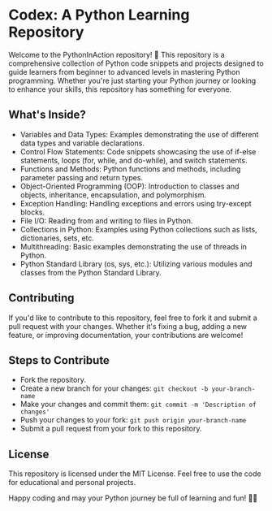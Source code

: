 # Codex: A Python Learning Repository
Welcome to the PythonInAction repository! 🐍 This repository is a comprehensive collection of Python code snippets and projects designed to guide learners from beginner to advanced levels in mastering Python programming. Whether you're just starting your Python journey or looking to enhance your skills, this repository has something for everyone.
## What's Inside?
- Variables and Data Types: Examples demonstrating the use of different data types and variable declarations.
- Control Flow Statements: Code snippets showcasing the use of if-else statements, loops (for, while, and do-while), and switch statements.
- Functions and Methods: Python functions and methods, including parameter passing and return types.
- Object-Oriented Programming (OOP): Introduction to classes and objects, inheritance, encapsulation, and polymorphism.
- Exception Handling: Handling exceptions and errors using try-except blocks.
- File I/O: Reading from and writing to files in Python.
- Collections in Python: Examples using Python collections such as lists, dictionaries, sets, etc.
- Multithreading: Basic examples demonstrating the use of threads in Python.
- Python Standard Library (os, sys, etc.): Utilizing various modules and classes from the Python Standard Library.

## Contributing
If you'd like to contribute to this repository, feel free to fork it and submit a pull request with your changes. Whether it's fixing a bug, adding a new feature, or improving documentation, your contributions are welcome!

## Steps to Contribute
- Fork the repository.
- Create a new branch for your changes: ```git checkout -b your-branch-name```
- Make your changes and commit them: ```git commit -m 'Description of changes'```
- Push your changes to your fork: ```git push origin your-branch-name```
- Submit a pull request from your fork to this repository.

## License
This repository is licensed under the MIT License. Feel free to use the code for educational and personal projects.

Happy coding and may your Python journey be full of learning and fun! 🚀🐍